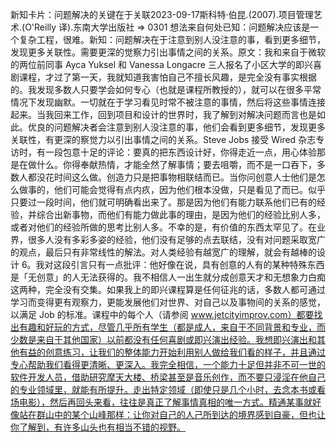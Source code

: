 

新知卡片：问题解决的关键在于关联2023-09-17斯科特·伯昆.(2007).项目管理艺术.(O'Reilly 译).东南大学出版社 => 0301 想法来自何处已知：问题解决应该是一个复杂工程，很难。新知：问题解决在于注意到别人没注意的事，看到更多细节，发现更多关联性。需要更深的觉察力引出事情之间的关系。原文：我和来自于微软的两位前同事 Ayca Yuksel 和 Vanessa Longacre 三人报名了小区大学的即兴喜剧课程，才过了第一天，我就知道我害怕自己不擅长风趣，是完全没有事实根据的。我发现多数人只要学会如何专心（也就是课程所教授的），就可以在很多平常情况下发现幽默。一切就在于学习看见时常不被注意的事情，然后将这些事情连接起来。当我回来工作，回到项目和设计的世界时，我了解到对解决问题而言也是如此。优良的问题解决者会注意到别人没注意的事，他们会看到更多细节，发现更多关联性，有更深的察觉力以引出事情之间的关系。Steve Jobs 接受 Wired 杂志专访时，有一段包意十足的评论：要真的把东西设计好，你得走近一点，用心体验那是在做什么。你得奉献热情，才能全然了解事情；要去咀嚼，而不是一口吞下，多数人都没花时间这么做。创造力只是把事物相联结而已。当你问创意人士他们是怎么做事的，他们可能会觉得有点内疚，因为他们根本没做，只是看见了而已。似乎只要过一段时间，他们就可明确看出来了。那是因为他们有能力联系他们已有的经验，并综合出新事物，而他们有能力做此事的理由，是因为他们的经验比别人多，或者对他们的经验所做的思考比别人多。不幸的是，有价值的东西太罕见了。在业界，很多人没有多彩多姿的经验，他们没有足够的点去联结，没有对问题采取宽广的观点，最后只有非常线性的解法。对人类经验有越宽广的理解，就会有越棒的设计 6。我对这段引言只有一点批评：他好像在说，具有创意的人有的某种特殊东西是「无创意」的人无法获得的。我不相信人一出生就分成创意天才和无想象力白痴这两种，完全没有交集。如果我上的即兴课程算是任何征兆的话，多数人都可通过学习而变得更有观察力，更能发展他们对世界、对自己以及事物间的关系的感觉，以满足 Job 的标准。课程中的每个人（请参阅 www.jetcityimprov.com）都要找出有趣和好玩的方式，尽管几乎所有学生（都是成人，来自于不同背景和专业，而少数是来自于其他国家）以前都没有任何喜剧或即兴演出经验。我想即兴演出和其他有益的创意练习，让我们的整体能力开始利用别人做给我们看的样子，并且通过专心帮助我们看得更清晰、更深入。我完全相信，一个能力十足但并非不可一世的软件开发人员，借助研究摩天大楼、桥梁甚至是音乐创作，而不要只浸淫在他自己的专业领域里，就能有所提升。走出特定领域（即使只是几个小时，去念本书或看场电影），然后再回头来看，往往是真正了解事情真相的唯一方式。精通某事就好像站在群山中的某个山峰那样：让你对自己的人己所到达的境界感到自豪，但也让你了解到，有许多山头也有相当不错的视野。